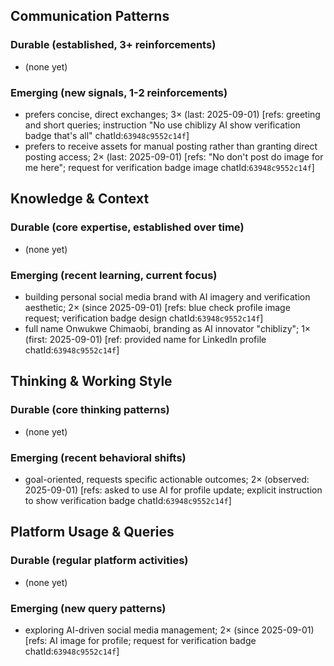 ## Communication Patterns
### Durable (established, 3+ reinforcements)
- (none yet)

### Emerging (new signals, 1-2 reinforcements)
- prefers concise, direct exchanges; 3× (last: 2025-09-01) [refs: greeting and short queries; instruction "No use chiblizy AI show verification badge that's all" chatId:`63948c9552c14f`]
- prefers to receive assets for manual posting rather than granting direct posting access; 2× (last: 2025-09-01) [refs: "No don't post do image for me here"; request for verification badge image chatId:`63948c9552c14f`]

## Knowledge & Context
### Durable (core expertise, established over time)
- (none yet)

### Emerging (recent learning, current focus)
- building personal social media brand with AI imagery and verification aesthetic; 2× (since 2025-09-01) [refs: blue check profile image request; verification badge design chatId:`63948c9552c14f`]
- full name Onwukwe Chimaobi, branding as AI innovator "chiblizy"; 1× (first: 2025-09-01) [ref: provided name for LinkedIn profile chatId:`63948c9552c14f`]

## Thinking & Working Style
### Durable (core thinking patterns)
- (none yet)

### Emerging (recent behavioral shifts)
- goal-oriented, requests specific actionable outcomes; 2× (observed: 2025-09-01) [refs: asked to use AI for profile update; explicit instruction to show verification badge chatId:`63948c9552c14f`]

## Platform Usage & Queries
### Durable (regular platform activities)
- (none yet)

### Emerging (new query patterns)
- exploring AI-driven social media management; 2× (since 2025-09-01) [refs: AI image for profile; request for verification badge chatId:`63948c9552c14f`]